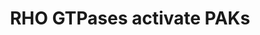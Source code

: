 ---
annotations:
- type: Pathway Ontology
  value: signaling pathway
authors:
- ReactomeTeam
- Egonw
description: 'The PAKs (p21-activated kinases) are a family of serine/threonine kinases
  mainly implicated in cytoskeletal rearrangements. All PAKs share a conserved catalytic
  domain located at the carboxyl terminus and a highly conserved motif in the amino
  terminus known as p21-binding domain (PBD) or Cdc42/Rac interactive binding (CRIB)
  domain. There are six mammalian PAKs that can be divided into two classes: class
  I (or conventional) PAKs (PAK1-3) and class II PAKs (PAK4-6). Conventional PAKs
  are important regulators of cytoskeletal dynamics and cell motility and are additionally
  implicated in transcription through MAPK (mitogen-activated protein kinase) cascades,
  death and survival signaling and cell cycle progression (Chan and Manser 2012).<p>PAK1,
  PAK2 and PAK3 are direct effectors of RAC1 and CDC42 GTPases. RAC1 and CDC42 bind
  to the CRIB domain. This binding induces a conformational change that disrupts inactive
  PAK homodimers and relieves autoinhibition of the catalytic carboxyl terminal domain
  (Manser et al. 1994, Manser et al. 1995, Zhang et al. 1998, Lei et al. 2000, Parrini
  et al. 2002; reviewed by Daniels and Bokoch 1999, Szczepanowska 2009). Autophosphorylation
  of a conserved threonine residue in the catalytic domain of PAKs (T423 in PAK1,
  T402 in PAK2 and T436 in PAK3) is necessary for the kinase activity of PAK1, PAK2
  and PAK3. Autophosphorylation of PAK1 serine residue S144, PAK2 serine residue S141,
  and PAK3 serine residue S154 disrupts association of PAKs with RAC1 or CDC42 and
  enhances kinase activity (Lei et al. 2000, Chong et al. 2001, Parrini et al. 2002,
  Jung and Traugh 2005, Wang et al. 2011). LIMK1 is one of the downstream targets
  of PAK1 and is activated through PAK1-mediated phosphorylation of the threonine
  residue T508 within its activation loop (Edwards et al. 1999). Further targets are
  the myosin regulatory light chain (MRLC), myosin light chain kinase (MLCK), filamin,
  cortactin, p41Arc (a subunit of the Arp2/3 complex), caldesmon, paxillin and RhoGDI,
  to mention a few (Szczepanowska 2009).<p>Class II PAKs also have a CRIB domain,
  but lack a defined autoinhibitory domain and proline-rich regions. They do not require
  GTPases for their kinase activity, but their interaction with RAC or CDC42 affects
  their subcellular localization. Only conventional PAKs will be annotated here.   View
  original pathway at [http://www.reactome.org/PathwayBrowser/#DIAGRAM=5627123 Reactome].'
last-edited: 2021-01-25
organisms:
- Homo sapiens
redirect_from:
- /index.php/Pathway:WP3351
- /instance/WP3351
schema-jsonld:
- '@context': https://schema.org/
  '@id': https://wikipathways.github.io/pathways/WP3351.html
  '@type': Dataset
  creator:
    '@type': Organization
    name: WikiPathways
  description: 'The PAKs (p21-activated kinases) are a family of serine/threonine
    kinases mainly implicated in cytoskeletal rearrangements. All PAKs share a conserved
    catalytic domain located at the carboxyl terminus and a highly conserved motif
    in the amino terminus known as p21-binding domain (PBD) or Cdc42/Rac interactive
    binding (CRIB) domain. There are six mammalian PAKs that can be divided into two
    classes: class I (or conventional) PAKs (PAK1-3) and class II PAKs (PAK4-6). Conventional
    PAKs are important regulators of cytoskeletal dynamics and cell motility and are
    additionally implicated in transcription through MAPK (mitogen-activated protein
    kinase) cascades, death and survival signaling and cell cycle progression (Chan
    and Manser 2012).<p>PAK1, PAK2 and PAK3 are direct effectors of RAC1 and CDC42
    GTPases. RAC1 and CDC42 bind to the CRIB domain. This binding induces a conformational
    change that disrupts inactive PAK homodimers and relieves autoinhibition of the
    catalytic carboxyl terminal domain (Manser et al. 1994, Manser et al. 1995, Zhang
    et al. 1998, Lei et al. 2000, Parrini et al. 2002; reviewed by Daniels and Bokoch
    1999, Szczepanowska 2009). Autophosphorylation of a conserved threonine residue
    in the catalytic domain of PAKs (T423 in PAK1, T402 in PAK2 and T436 in PAK3)
    is necessary for the kinase activity of PAK1, PAK2 and PAK3. Autophosphorylation
    of PAK1 serine residue S144, PAK2 serine residue S141, and PAK3 serine residue
    S154 disrupts association of PAKs with RAC1 or CDC42 and enhances kinase activity
    (Lei et al. 2000, Chong et al. 2001, Parrini et al. 2002, Jung and Traugh 2005,
    Wang et al. 2011). LIMK1 is one of the downstream targets of PAK1 and is activated
    through PAK1-mediated phosphorylation of the threonine residue T508 within its
    activation loop (Edwards et al. 1999). Further targets are the myosin regulatory
    light chain (MRLC), myosin light chain kinase (MLCK), filamin, cortactin, p41Arc
    (a subunit of the Arp2/3 complex), caldesmon, paxillin and RhoGDI, to mention
    a few (Szczepanowska 2009).<p>Class II PAKs also have a CRIB domain, but lack
    a defined autoinhibitory domain and proline-rich regions. They do not require
    GTPases for their kinase activity, but their interaction with RAC or CDC42 affects
    their subcellular localization. Only conventional PAKs will be annotated here.   View
    original pathway at [http://www.reactome.org/PathwayBrowser/#DIAGRAM=5627123 Reactome].'
  keywords:
  - NF2
  - CDC42:GTP,RAC1:GTP:PAK2
  - PAK1 dimer
  - PAK3
  - 'CDC42 '
  - 'MYH11 '
  - p-T19-MRLC-Smooth
  - 'PPP1CB '
  - muscle/non-muscle
  - PAK1:NF2
  - 'PAK1 '
  - ADP
  - p-S1208,S1759-MYLK(1-1914)
  - LIMK1
  - CDC42:GTP, RAC1:GTP
  - 'p-T19,S20-MYL12B '
  - 'p-S2152-FLNA '
  - CDC42:GTP,RAC1:GTP:PAK1,PAK2,PAK3
  - 'MYL6 '
  - CTTN
  - 'p-T19-MYL9 '
  - (FCGR) dependent
  - 'MYL9 '
  - 'PAK2 '
  - p-S144,T423-PAK1
  - 'p-T19,S20-MYL9 '
  - p-S144,T423-PAK1:FLNA
  - Fcgamma receptor
  - MYLK(1-1914)
  - 'FLNA '
  - 'GTP '
  - p-T508-LIMK1
  - ROCKs
  - 'MYH9 '
  - PAK2 dimer
  - 'p-T19-MYL12B '
  - PAK3 dimer
  - H2O
  - myosin II
  - p-T696-PPP1R12A-Myosin phosphatase
  - 'RAC1 '
  - MYLK:Ca2+:CALM1
  - 'MYH10 '
  - p-T19,S20-MRLC-smooth muscle/non-muscle myosin II
  - p-S,T-PAK1,2,3
  - 'MYH14 '
  - Pi
  - p-S113-CTTN
  - p-S,T-PAK1,2
  - p-S141,T402-PAK2
  - phagocytosis
  - p-S2152-FLNA
  - 'p-S144,T423-PAK1 '
  - 'Class 2 myosins play a crucial role in a variety of cellular processes, including
    cell migration, polarity formation, and cytokinesis. '
  - ATP
  - FLNA
  - CDC42:GTP,RAC1:GTP:PAK3
  - RAC1:GTP,CDC42:GTP:PAK1
  - 'MYLK(1-1914) '
  - 'p-S154,T436-PAK3 '
  - Myosin phosphatase
  - CALM1:4xCa2+
  - Smooth
  - 'NF2 '
  - PAK2
  - 'MYL12B '
  - 'Ca2+ '
  - 'p-T696-PPP1R12A '
  - 'PAK3 '
  - PAK1
  - RHO GTPases Activate
  - 'p-S141,T402-PAK2 '
  - 'CALM1 '
  - 'PPP1R12B '
  - 'PPP1R12A '
  license: CC0
  name: RHO GTPases activate PAKs
seo: CreativeWork
title: RHO GTPases activate PAKs
wpid: WP3351
---